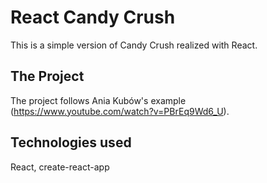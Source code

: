 # React Candy Crush

This is a simple version of Candy Crush realized with React.

## The Project

The project follows Ania Kubów's example (https://www.youtube.com/watch?v=PBrEq9Wd6_U).

## Technologies used

React, create-react-app
